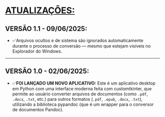 # [ATUALIZAÇÕES:](./UPDATES.md#vers%C3%A3o-10---02062025)

## VERSÃO 1.1 - 09/06/2025:
* ✅Arquivos ocultos e de sistema são ignorados automaticamente durante o processo de conversão — mesmo que estejam visíveis no Explorador do Windows.
---

## VERSÃO 1.0 - 02/06/2025:
* ✅**FOI LANÇADO UM NOVO APLICATIVO:** Este é um aplicativo desktop em Python com uma interface moderna feita com customtkinter, que permite ao usuário converter arquivos de documentos (como `.pdf`, `.docx`, `.txt`, etc.) para outros formatos (`.pdf`, `.epub`, `.docx`, `.txt`), utilizando a biblioteca pypandoc (que é um wrapper para o conversor de documentos Pandoc).
